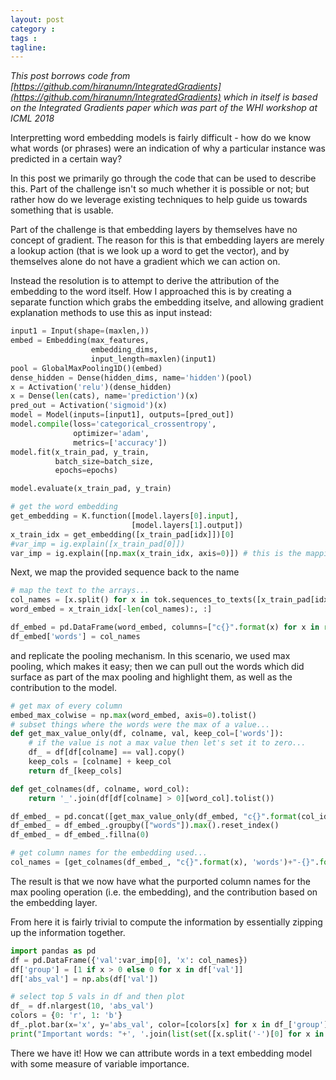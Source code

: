 ```yaml
---
layout: post
category : 
tags : 
tagline: 
---
```


_This post borrows code from [https://github.com/hiranumn/IntegratedGradients](https://github.com/hiranumn/IntegratedGradients) which in itself is based on the Integrated Gradients paper which was part of the WHI workshop at ICML 2018_

Interpretting word embedding models is fairly difficult - how do we know what words (or phrases) were an indication of why a particular instance was predicted in a certain way? 

In this post we primarily go through the code that can be used to describe this. Part of the challenge isn't so much whether it is possible or not; but rather how do we leverage existing techniques to help guide us towards something that is usable. 

Part of the challenge is that embedding layers by themselves have no concept of gradient. The reason for this is that embedding layers are merely a lookup action (that is we look up a word to get the vector), and by themselves alone do not have a gradient which we can action on. 

Instead the resolution is to attempt to derive the attribution of the embedding to the word itself. How I approached this is by creating a separate function which grabs the embedding itselve, and allowing gradient explanation methods to use this as input instead:

```py
input1 = Input(shape=(maxlen,))
embed = Embedding(max_features,
                  embedding_dims,
                  input_length=maxlen)(input1)
pool = GlobalMaxPooling1D()(embed)
dense_hidden = Dense(hidden_dims, name='hidden')(pool)
x = Activation('relu')(dense_hidden)
x = Dense(len(cats), name='prediction')(x)
pred_out = Activation('sigmoid')(x)
model = Model(inputs=[input1], outputs=[pred_out])
model.compile(loss='categorical_crossentropy',
              optimizer='adam',
              metrics=['accuracy'])
model.fit(x_train_pad, y_train,
          batch_size=batch_size,
          epochs=epochs)

model.evaluate(x_train_pad, y_train)

# get the word embedding
get_embedding = K.function([model.layers[0].input],
                           [model.layers[1].output])
x_train_idx = get_embedding([x_train_pad[idx]])[0]
#var_imp = ig.explain([x_train_pad[0]])
var_imp = ig.explain([np.max(x_train_idx, axis=0)]) # this is the mapping to the embedding layer for var_imp
```

Next, we map the provided sequence back to the name

```py
# map the text to the arrays...
col_names = [x.split() for x in tok.sequences_to_texts([x_train_pad[idx]])][0]
word_embed = x_train_idx[-len(col_names):, :]

df_embed = pd.DataFrame(word_embed, columns=["c{}".format(x) for x in range(word_embed.shape[1])])
df_embed['words'] = col_names
```

and replicate the pooling mechanism. In this scenario, we used max pooling, which makes it easy; then we can pull out the words which did surface as part of the max pooling and highlight them, as well as the contribution to the model. 

```py
# get max of every column
embed_max_colwise = np.max(word_embed, axis=0).tolist()
# subset things where the words were the max of a value...
def get_max_value_only(df, colname, val, keep_col=['words']):
    # if the value is not a max value then let's set it to zero...
    df_ = df[df[colname] == val].copy()
    keep_cols = [colname] + keep_col    
    return df_[keep_cols]

def get_colnames(df, colname, word_col):
    return '_'.join(df[df[colname] > 0][word_col].tolist())    

df_embed_ = pd.concat([get_max_value_only(df_embed, "c{}".format(col_idx), el) for col_idx, el in enumerate(embed_max_colwise)], sort=False)
df_embed_ = df_embed_.groupby(["words"]).max().reset_index()
df_embed_ = df_embed_.fillna(0)

# get column names for the embedding used...
col_names = [get_colnames(df_embed_, "c{}".format(x), 'words')+"-{}".format(x) for x in range(500)]
```

The result is that we now have what the purported column names for the max pooling operation (i.e. the embedding), and the contribution based on the embedding layer. 

From here it is fairly trivial to compute the information by essentially zipping up the information together.

```py
import pandas as pd
df = pd.DataFrame({'val':var_imp[0], 'x': col_names})
df['group'] = [1 if x > 0 else 0 for x in df['val']]
df['abs_val'] = np.abs(df['val'])

# select top 5 vals in df and then plot
df_ = df.nlargest(10, 'abs_val')
colors = {0: 'r', 1: 'b'}
df_.plot.bar(x='x', y='abs_val', color=[colors[x] for x in df_['group']])
print("Important words: "+', '.join(list(set([x.split('-')[0] for x in df_['x'].tolist()]))))
```

There we have it! How we can attribute words in a text embedding model with some measure of variable importance.
